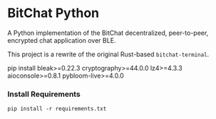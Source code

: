# BitChat Python

A Python implementation of the BitChat decentralized, peer-to-peer, encrypted chat application over BLE.

This project is a rewrite of the original Rust-based `bitchat-terminal`. 

pip install bleak>=0.22.3 cryptography>=44.0.0 lz4>=4.3.3 aioconsole>=0.8.1 pybloom-live>=4.0.0

### Install Requirements
`pip install -r requirements.txt`
